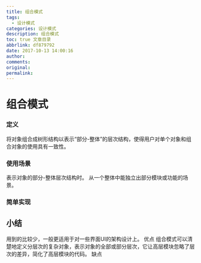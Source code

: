 ```yaml
---
title: 组合模式
tags:
  - 设计模式
categories: 设计模式
description: 组合模式
toc: true 文章目录
abbrlink: df879792
date: 2017-10-13 14:00:16
author:
comments:
original:
permalink:
---
```

# 组合模式
### 定义
将对象组合成树形结构以表示“部分-整体”的层次结构，使得用户对单个对象和组合对象的使用具有一致性。
### 使用场景
表示对象的部分-整体层次结构时。
从一个整体中能独立出部分模块或功能的场景。
### 简单实现



## 小结
用到的比较少，一般更适用于对一些界面UI的架构设计上。
优点
组合模式可以清楚地定义分层次的复杂对象，表示对象的全部或部分层次，它让高层模块忽略了层次的差异，简化了高层模块的代码。
缺点